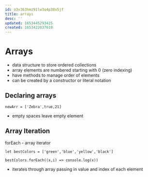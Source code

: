 ```yaml
---
id: o3v363hmz91lw3o4p38v5jf
title: arrays
desc: ''
updated: 1653445293425
created: 1653422037610
---
```


# Arrays
- data structure to store ordered collections
- array elements are numbered starting with 0 (zero indexing)
- have methods to manage order of elements
- can be created by a constructor or literal  notation

## Declaring arrays
```
newArr = ['Zebra',true,21]
```

- empty spaces leave empty element

## Array Iteration
forEach - array iterator
```
let bestColors = ['green','blue','yellow','black']

bestColors.forEach((x,i) => console.log(x))
```

- iterates through array passing in value and index of each element


